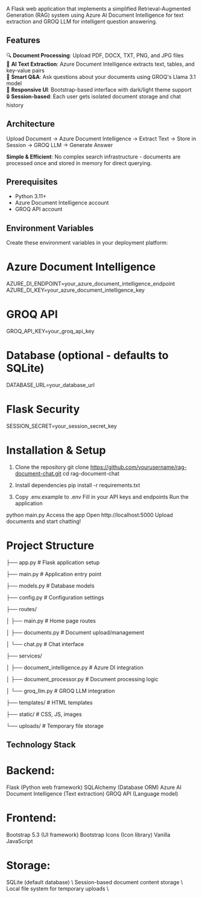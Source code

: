 A Flask web application that implements a simplified Retrieval-Augmented Generation (RAG) system using Azure AI Document Intelligence for text extraction and GROQ LLM for intelligent question answering.
## Features
🔍 **Document Processing**: Upload PDF, DOCX, TXT, PNG, and JPG files  
🧠 **AI Text Extraction**: Azure Document Intelligence extracts text, tables, and key-value pairs  
💬 **Smart Q&A**: Ask questions about your documents using GROQ's Llama 3.1 model  
📱 **Responsive UI**: Bootstrap-based interface with dark/light theme support  
🔒 **Session-based**: Each user gets isolated document storage and chat history  
## Architecture
Upload Document → Azure Document Intelligence → Extract Text → Store in Session → GROQ LLM → Generate Answer

**Simple & Efficient**: No complex search infrastructure - documents are processed once and stored in memory for direct querying.
## Prerequisites
- Python 3.11+
- Azure Document Intelligence account
- GROQ API account
## Environment Variables
Create these environment variables in your deployment platform:

# Azure Document Intelligence
AZURE_DI_ENDPOINT=your_azure_document_intelligence_endpoint
AZURE_DI_KEY=your_azure_document_intelligence_key
# GROQ API
GROQ_API_KEY=your_groq_api_key
# Database (optional - defaults to SQLite)
DATABASE_URL=your_database_url
# Flask Security
SESSION_SECRET=your_session_secret_key

# Installation & Setup
1. Clone the repository
git clone https://github.com/yourusername/rag-document-chat.git
cd rag-document-chat

2. Install dependencies
pip install -r requirements.txt

3. Copy .env.example to .env
Fill in your API keys and endpoints
Run the application

python main.py
Access the app
Open http://localhost:5000
Upload documents and start chatting!

# Project Structure
├── app.py                  # Flask application setup

├── main.py                # Application entry point

├── models.py              # Database models

├── config.py              # Configuration settings

├── routes/

│   ├── main.py           # Home page routes

│   ├── documents.py      # Document upload/management

│   └── chat.py           # Chat interface

├── services/

│   ├── document_intelligence.py  # Azure DI integration

│   ├── document_processor.py     # Document processing logic

│   └── groq_llm.py              # GROQ LLM integration

├── templates/            # HTML templates

├── static/              # CSS, JS, images

└── uploads/             # Temporary file storage


## Technology Stack
# Backend:
Flask (Python web framework)
SQLAlchemy (Database ORM)
Azure AI Document Intelligence (Text extraction)
GROQ API (Language model)


# Frontend:
Bootstrap 5.3 (UI framework)
Bootstrap Icons (Icon library)
Vanilla JavaScript

# Storage:
SQLite (default database) \\
Session-based document content storage \\
Local file system for temporary uploads \\

